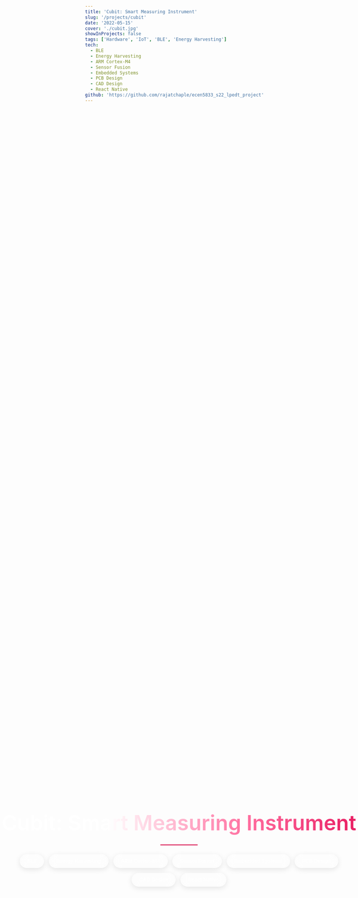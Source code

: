 ```yaml
---
title: 'Cubit: Smart Measuring Instrument'
slug: '/projects/cubit'
date: '2022-05-15'
cover: './cubit.jpg'
showInProjects: false
tags: ['Hardware', 'IoT', 'BLE', 'Energy Harvesting']
tech:
  - BLE
  - Energy Harvesting
  - ARM Cortex-M4
  - Sensor Fusion
  - Embedded Systems
  - PCB Design
  - CAD Design
  - React Native
github: 'https://github.com/rajatchaple/ecen5833_s22_lpedt_project'
---
```


<style>
/* HIDE ONLY SPECIFIC TEMPLATE ELEMENTS */
.breadcrumb,
.project-links {
  display: none !important;
}

/* Hide the default template header that appears at the top */
.layout > main > header,
.layout header:not(.project-header),
main > header:not(.project-header),
.layout > main > div:first-child:not(.project-header) {
  display: none !important;
}

/* Hide default title and meta info that template renders */
.layout > main > h1:first-child,
.layout > main > p:first-child,
.layout > main > .subtitle {
  display: none !important;
}

/* Project Header Styling - Full Viewport Hero */
.project-header {
  min-height: 100vh;
  height: 100vh;
  display: flex !important;
  flex-direction: column;
  justify-content: center;
  align-items: center;
  text-align: center;
  margin-bottom: 0;
  padding: 2rem 1rem;
  visibility: visible !important;
  opacity: 1 !important;
  box-sizing: border-box;
}

.project-overline {
  font-family: var(--font-mono);
  font-size: 0.9rem;
  color: #D60545;
  font-weight: 400;
  margin-bottom: 1rem;
  letter-spacing: 0.1em;
  text-transform: uppercase;
  display: block !important;
  visibility: visible !important;
}

.project-main-title {
  font-size: 3.5rem;
  font-weight: 600;
  background: linear-gradient(90deg, #ffffff 0%, #ffffff 30%, #ff6b9d 70%, #e91e63 100%);
  -webkit-background-clip: text;
  -webkit-text-fill-color: transparent;
  background-clip: text;
  margin: 0 0 1.5rem 0;
  line-height: 1.2;
  display: block !important;
  visibility: visible !important;
}

.project-title-underline {
  width: 100px;
  height: 2px;
  background: #D60545;
  margin: 0 auto 1.5rem auto;
  display: block !important;
  visibility: visible !important;
}

.project-tech-tags {
  display: flex !important;
  justify-content: center;
  flex-wrap: wrap;
  gap: 0.8rem;
  margin: 0 0 2rem 0;
  visibility: visible !important;
}

.project-image {
  margin: 2rem auto 3rem auto;
  max-width: 800px;
  display: block !important;
  visibility: visible !important;
  text-align: center;
  position: relative;
  border-radius: 24px;
  overflow: hidden;
  background: none !important;
  box-shadow: none !important;
  border: none !important;
  padding: 0 !important;
}

.project-image img {
  width: 100%;
  height: auto;
  border-radius: 24px;
  display: block;
  margin: 0 auto;
  background: none !important;
  box-shadow: none !important;
  border: none !important;
  padding: 0 !important;
}

/* Remove the extra pseudo-element and z-index complications */

.tech-tag {
  background: rgba(255, 255, 255, 0.1);
  border: 1px solid rgba(255, 255, 255, 0.3);
  color: #ffffff;
  padding: 0.6rem 1.2rem;
  border-radius: 25px;
  font-size: 0.85rem;
  font-family: var(--font-mono);
  font-weight: 500;
  transition: all 0.3s cubic-bezier(0.645, 0.045, 0.355, 1);
  backdrop-filter: blur(10px);
  box-shadow: 0 4px 15px rgba(0, 0, 0, 0.1);
  display: inline-block !important;
  visibility: visible !important;
}

.tech-tag:hover {
  background: rgba(214, 5, 69, 0.2);
  border-color: #D60545;
  color: #ffffff;
  transform: translateY(-2px);
  box-shadow: 0 6px 20px rgba(214, 5, 69, 0.3);
}

/* Override any parent container constraints */
.project-layout {
  display: flex;
  gap: 2rem;
  margin-top: 2rem;
  align-items: flex-start;
  max-width: none !important;
  width: 100vw !important;
  margin-left: calc(-50vw + 50%) !important;
  margin-right: 0;
  padding: 0 2rem 0 5rem;
  box-sizing: border-box;
  padding-top: 4rem;
}

<style>
/* NUCLEAR APPROACH - Hide entire project links section */
.project-links,
header .project-links,
.layout > main > header .project-links {
  display: none !important;
  visibility: hidden !important;
  opacity: 0 !important;
  width: 0 !important;
  height: 0 !important;
  overflow: hidden !important;
  position: absolute !important;
  left: -9999px !important;
}

/* COMPLETELY HIDE EXTERNAL LINK - Multiple approaches */
/* Hide by frontmatter - remove external from rendering */
.project-links a[href*="hackster"],
.project-links a[href*="hackster.io"],
.project-links a[aria-label*="External"],
.project-links a[aria-label="External Link"],
.project-links a:last-child,
.project-links a:nth-child(2) {
  display: none !important;
  visibility: hidden !important;
  opacity: 0 !important;
  width: 0 !important;
  height: 0 !important;
}

/* Hide all external link icons */
a[href*="http"]:after, 
a[target="_blank"]:after,
.project-links a:after,
a[rel*="noopener"]:after,
a[rel*="noreferrer"]:after {
  content: none !important;
  display: none !important;
}

/* Hide SVG icons in project links */
.project-links svg,
.project-links a svg {
  display: none !important;
}

/* Override any fixed header positioning that might interfere */
.layout > main > header {
  display: none !important;
}

/* Override parent containers that might constrain the hero */
.detailed-project__StyledprojectContainer-sc-1KVHi,
.layout,
.layout > main,
main {
  margin: 0 !important;
  padding: 0 !important;
  max-width: none !important;
  width: 100% !important;
}

/* Hero section - full viewport, but not fixed so content can scroll */
.project-header {
  width: 100vw !important;
  height: 100vh !important;
  position: relative !important;
  z-index: 1 !important;
  display: flex !important;
  flex-direction: column !important;
  justify-content: center !important;
  align-items: center !important;
  text-align: center !important;
  margin: 0 !important;
  padding: 0 !important;
  box-sizing: border-box !important;
  visibility: visible !important;
  opacity: 1 !important;
  background: var(--navy) !important;
  left: 50% !important;
  transform: translateX(-50%) !important;
}
    /* Scroll indicator styling */
    .scroll-indicator {
      position: absolute;
      bottom: 32px;
      left: 50%;
      transform: translateX(-50%);
      color: #fff;
      font-size: 1.2rem;
      opacity: 0.7;
      text-align: center;
      animation: bounce 1.5s infinite;
      pointer-events: none;
    }

    @keyframes bounce {
      0%, 100% { transform: translateX(-50%) translateY(0); }
      50% { transform: translateX(-50%) translateY(12px); }
    }

/* Ensure content sections appear after the hero */
.project-layout {
  position: relative !important;
  z-index: 2 !important;
  background: var(--navy) !important;
}

/* Add top padding to main content to account for fixed header */
.layout > main {
  padding-top: 0 !important;
}

/* Fix blank space issues - reduce margins and padding */
.featured-image {
  margin-bottom: 2rem !important;
  margin-top: 0 !important;
}

/* Reduce spacing between header and content */
.project-content,
.layout > main > div {
  margin-top: 0 !important;
  padding-top: 0 !important;
}

/* Improve project content layout */
.project-content {
  max-width: 90% !important;
  margin-top: 0 !important;
}

/* Better sidebar and content layout - starts after hero */
.project-layout {
  display: flex;
  gap: 2rem;
  margin-top: 0;
  align-items: flex-start;
  max-width: none !important;
  width: 100%;
  margin-left: 0;
  margin-right: 0;
  padding: 2rem 2rem 0 2rem;
  box-sizing: border-box;
  min-height: 100vh;
}

.project-nav {
  width: 280px;
  min-width: 280px;
  flex-shrink: 0;
  position: sticky;
  position: -webkit-sticky;
  top: 2rem;
  height: fit-content;
  max-height: calc(100vh - 4rem);
  overflow-y: auto;
  background: rgba(16, 24, 40, 0.98);
  border-radius: 4px;
  padding: 1.8rem 1.5rem;
  border: 1px solid rgba(100, 255, 218, 0.15);
  box-shadow: 0 4px 24px rgba(0, 0, 0, 0.4);
  z-index: 10;
  margin-left: 2rem;
  backdrop-filter: blur(8px);
}

.nav-title {
  font-family: var(--font-mono);
  color: #D60545 !important;
  font-weight: 600;
  margin-bottom: 1.5rem;
  font-size: 0.8rem;
  text-transform: uppercase;
  letter-spacing: 1px;
  text-align: left;
  padding-bottom: 0.8rem;
  border-bottom: 1px solid rgba(214, 5, 69, 0.2);
}

.project-nav .nav-title {
  color: #D60545 !important;
}

nav .nav-title {
  color: #D60545 !important;
}

.nav-list {
  list-style: none;
  padding: 0;
  margin: 0;
}

.nav-list li {
  margin-bottom: 0.2rem;
  position: relative;
}

.nav-arrow {
  color: #D60545 !important;
  font-size: 0.6rem !important;
  margin-right: 0.5rem !important;
  transition: all 0.3s ease !important;
  display: inline-block !important;
  visibility: visible !important;
  opacity: 1 !important;
  font-weight: bold !important;
  line-height: 1 !important;
  background: rgba(214, 5, 69, 0.1) !important;
  padding: 2px !important;
  border: 1px solid #D60545 !important;
}

.nav-link {
  color: var(--light-slate) !important;
  text-decoration: none !important;
  font-size: 0.85rem;
  padding: 0.7rem 0.9rem;
  border-radius: 3px;
  display: block;
  transition: color 0.25s cubic-bezier(0.645, 0.045, 0.355, 1);
  border-left: none !important;
  font-weight: 500;
  line-height: 1.3;
  position: relative;
  margin-bottom: 0.1rem;
  background: transparent !important;
  border: none !important;
  outline: none !important;
  border-bottom: none !important;
  box-shadow: none !important;
}

.nav-link::after {
  display: none !important;
  content: none !important;
}

.nav-link::before {
  content: "▶";
  color: #D60545;
  font-size: 0.6rem;
  margin-right: 0.5rem;
  opacity: 1;
  transition: color 0.25s cubic-bezier(0.645, 0.045, 0.355, 1);
  transform: none;
  display: inline-block;
}

.nav-link:hover::before {
  color: #D60545 !important;
}

.nav-link:hover {
  color: #D60545 !important;
  background: transparent !important;
  border-left: none !important;
  transform: none !important;
  text-decoration: none !important;
  border: none !important;
  outline: none !important;
  border-bottom: none !important;
  box-shadow: none !important;
}

.nav-link:hover::after {
  display: none !important;
  content: none !important;
}

.project-nav .nav-link:hover {
  color: #D60545 !important;
  background: transparent !important;
  text-decoration: none !important;
  border-bottom: none !important;
}

nav .nav-link:hover {
  color: #D60545 !important;
  background: transparent !important;
  text-decoration: none !important;
  border-bottom: none !important;
}

.nav-link.active {
  color: #D60545;
  background: transparent;
  border-left: none;
  font-weight: 600;
}

.nav-link.active::before {
  color: #D60545;
}

.nav-link.active .nav-arrow {
  color: #D60545 !important;
  transform: translateX(3px);
}

.nav-footer {
  margin-top: 1.8rem;
  padding-top: 1.2rem;
  text-align: left;
  border-top: 1px solid rgba(100, 255, 218, 0.15);
}

.nav-footer small {
  color: var(--light-slate);
  font-style: italic;
  font-size: 0.7rem;
  opacity: 0.7;
}

.project-content {
  flex: 1;
  min-width: 0;
  max-width: none !important;
  width: auto;
  overflow-x: auto;
  padding-left: 2rem;
}

.content-section {
  margin-bottom: 3rem;
  scroll-margin-top: 30vh;
  width: 100%;
  max-width: none !important;
}

.content-section h2 {
  position: relative;
  margin-bottom: 2rem;
}

.content-section h2::after {
  content: "";
  position: absolute;
  bottom: -10px;
  left: 0;
  right: 0;
  height: 1px;
  background: linear-gradient(to right, #D60545 0%, #D60545 20%, transparent 70%);
  width: 100%;
}

.content-section h2 {
  color: var(--lightest-slate);
  margin-bottom: 2rem;
  padding-bottom: 0.8rem;
  font-size: 2rem;
  position: relative;
}

details {
  margin: 1.5rem 0;
  border: 1px solid rgba(100, 255, 218, 0.2);
  border-radius: 8px;
  overflow: hidden;
  box-shadow: 0 2px 8px rgba(0, 0, 0, 0.1);
  width: 100%;
  max-width: none !important;
}

summary {
  padding: 1.2rem;
  background: rgba(100, 255, 218, 0.08);
  cursor: pointer;
  font-weight: 600;
  transition: all 0.3s ease;
  font-size: 1.05rem;
}

summary:hover {
  background: rgba(100, 255, 218, 0.15);
  color: var(--green);
}

details[open] summary {
  background: rgba(100, 255, 218, 0.15);
  color: var(--green);
}

details > *:not(summary) {
  padding: 1.5rem;
  margin: 0;
}

details ul, details ol {
  margin: 0.8rem 0;
  padding-left: 2rem;
}

details li {
  margin-bottom: 0.8rem;
  line-height: 1.6;
}

/* Smooth scroll behavior */
html {
  scroll-behavior: smooth;
}

/* Global mobile overflow prevention */
@media (max-width: 768px) {
  html {
    overflow-x: hidden !important;
    max-width: 100vw !important;
  }
  
  body {
    overflow-x: hidden !important;
    max-width: 100vw !important;
  }
  
  * {
    max-width: 100% !important;
    box-sizing: border-box !important;
  }
}

/* MOBILE RESPONSIVENESS - Template overrides handled, clean up debug borders */
@media (max-width: 768px) {
  /* Force body and html to not overflow */
  html, body {
    overflow-x: hidden !important;
    width: 100% !important;
    max-width: 100% !important;
  }

  /* Additional safety overrides */
  .layout,
  .layout > main,
  main {
    width: 100% !important;
    max-width: 100% !important;
    overflow-x: hidden !important;
    margin: 0 !important;
    box-sizing: border-box !important;
  }
}

@media (max-width: 1200px) {
  .project-layout {
    flex-direction: column;
    gap: 2rem;
    padding: 0 1rem;
    width: 100% !important;
    margin-left: 0 !important;
  }
  
  .project-nav {
    width: 100%;
    min-width: auto;
    position: relative;
    top: 0;
    max-height: none;
    margin-bottom: 2rem;
    margin-left: 0;
  }
  
  .project-content {
    width: 100% !important;
    padding-left: 0 !important;
  }
  
  .nav-list {
    display: grid;
    grid-template-columns: repeat(auto-fit, minmax(200px, 1fr));
    gap: 0.5rem;
  }
  
  .nav-list li {
    margin-bottom: 0;
  }
}

@media (max-width: 768px) {
  /* Force overall layout to stay within viewport */
  html, body {
    overflow-x: hidden !important;
    max-width: 100vw !important;
  }
  
  .project-header {
    padding: 1rem !important;
  }
  
  .project-main-title {
    font-size: 2.5rem !important;
  }
  
  .project-tech-tags {
    gap: 0.5rem;
  }
  
  .tech-tag {
    font-size: 0.75rem;
    padding: 0.5rem 1rem;
  }
  
  .nav-list {
    grid-template-columns: 1fr;
  }
  
  .project-nav {
    padding: 1rem !important;
    width: 100% !important;
    min-width: auto !important;
    max-width: 100% !important;
    margin: 0 !important;
    position: relative !important;
    top: auto !important;
    box-sizing: border-box !important;
    margin-left: 0 !important;
    left: 0 !important;
    right: 0 !important;
    overflow: hidden !important;
  }
  
  .nav-title {
    font-size: 0.9rem;
  }
  
  .project-layout {
    flex-direction: column !important;
    gap: 1.5rem;
    padding: 1rem !important;
    width: 100% !important;
    max-width: 100% !important;
    margin-left: 0 !important;
    margin-right: 0 !important;
    box-sizing: border-box !important;
    overflow-x: hidden !important;
    position: relative !important;
    left: 0 !important;
    right: 0 !important;
  }
  
  .project-content {
    width: 100% !important;
    max-width: 100% !important;
    padding-left: 0 !important;
    padding-right: 0 !important;
    margin: 0 !important;
    box-sizing: border-box !important;
    overflow-x: hidden !important;
  }
  
  .content-section {
    width: 100% !important;
    max-width: 100% !important;
    overflow-x: hidden !important;
    box-sizing: border-box !important;
    padding: 0 !important;
    margin-left: 0 !important;
    margin-right: 0 !important;
  }
  
  /* Force all child elements to respect container bounds */
  .project-layout *,
  .project-nav *,
  .project-content * {
    max-width: 100% !important;
    box-sizing: border-box !important;
  }
}

/* ULTIMATE NUCLEAR OPTION - COMPLETELY ELIMINATE ALL EXTERNAL LINK ICONS */
/* Target every possible external link icon combination */
a[href*="://"]::after,
a[href*="://"]::before,
a[target="_blank"]::after,
a[target="_blank"]::before,
a[rel*="noopener"]::after,
a[rel*="noopener"]::before,
a[rel*="noreferrer"]::after,
a[rel*="noreferrer"]::before,
.external::after,
.external::before,
.external-link::after,
.external-link::before,
.feather-external-link,
.feather.feather-external-link,
svg.feather-external-link,
.icon-external,
.external-icon {
  display: none !important;
  visibility: hidden !important;
  opacity: 0 !important;
  content: "" !important;
  width: 0 !important;
  height: 0 !important;
  position: absolute !important;
  left: -9999px !important;
  z-index: -9999 !important;
}

/* Hide any SVG with external link content */
svg[class*="external"],
svg[aria-label*="external"],
svg[title*="external"],
svg title:contains("External"),
svg use[href*="external"] {
  display: none !important;
  visibility: hidden !important;
  opacity: 0 !important;
}

/* Clear browser cache induced icons */
a[href*="hackster"]::after,
a[href*="hackster.io"]::after,
a[href*="http"]::after {
  content: "" !important;
  display: none !important;
  visibility: hidden !important;
  opacity: 0 !important;
}

/* Force override any computed styles */
* {
  --external-icon: none !important;
}
</style>

<!-- Project Header -->
<div class="project-header">
  <h1 class="project-main-title">Cubit: Smart Measuring Instrument</h1>
  <div class="project-title-underline"></div>
  <div class="project-tech-tags">
    <span class="tech-tag">BLE</span>
    <span class="tech-tag">Energy Harvesting</span>
    <span class="tech-tag">ARM Cortex-M4</span>
    <span class="tech-tag">Sensor Fusion</span>
    <span class="tech-tag">Embedded Systems</span>
    <span class="tech-tag">PCB Design</span>
    <span class="tech-tag">CAD Design</span>
    <span class="tech-tag">React Native</span>
  </div>
  <div class="scroll-indicator">
    <span>&#8595;</span><br />
    <small>Scroll to explore</small>
  </div>
  
  <!-- Project Image - Temporarily Hidden
  <div class="project-image">
    <img src="../../featured/Cubit/cubit.jpg" alt="Cubit Smart Measuring Instrument" />
  </div>
  -->
</div>

<div class="project-layout">
  <nav class="project-nav">
    <div class="nav-title" style="color: #D60545 !important;">📋 PROJECT SECTIONS</div>
    <ul class="nav-list">
      <li><a href="#overview" class="nav-link" data-section="overview">🎯 Overview</a></li>
      <li><a href="#features" class="nav-link" data-section="features">⭐ Key Features</a></li>
      <li><a href="#architecture" class="nav-link" data-section="architecture">🏗️ System Architecture</a></li>
      <li><a href="#hardware" class="nav-link" data-section="hardware">🔧 Hardware Design</a></li>
      <li><a href="#firmware" class="nav-link" data-section="firmware">💻 Firmware</a></li>
      <li><a href="#challenges" class="nav-link" data-section="challenges">⚡ Engineering Challenges</a></li>
      <li><a href="#learnings" class="nav-link" data-section="learnings">📚 Learnings</a></li>
    </ul>
    <div class="nav-footer">
      <small>Click any section to jump there instantly</small>
    </div>
  </nav>

  <main class="project-content">

<div id="overview" class="content-section">

## <span id="overview">🎯 Overview</span>

> **Reimagining the measuring tape with low power and Bluetooth.**

This project builds a small instrument that measures **length, angle, and distance**, shows the value on a **Sharp Memory LCD**, and can send it over **BLE** when needed. The idea is simple: keep the familiar actions (roll a wheel, pull a string, point an ultrasonic sensor) but make the readings repeatable and easy to save.

Conventional tapes work, but the numbers usually end up on paper and vanish. This project tries to keep the workflow lightweight while adding just enough electronics to store, share, and reuse measurements—without burning through a battery.

<details>
<summary><strong>🔍 The Problem We’re Solving</strong></summary>

Most quick measurements are still manual and disposable. Data isn’t logged, there’s no history, and it’s hard to combine readings later. That’s fine for one-off tasks, but not great when accuracy and traceability matter.

This project turns those “one-time” numbers into usable data: capture on device, view on the LCD, and push over BLE when a record is needed. The goal is to keep the tool small and quiet on power so it actually gets used in the field.
</details>

<details>
<summary><strong>💡 Our Solution</strong></summary>

The device combines a **magnetic rotary encoder** (wheel and string modes), a **BNO055 IMU** (angles/orientation), and an **ultrasonic module** (longer ranges). An **EFR32BG13** handles the drivers, low-power states, and BLE. The **BQ25570** PMIC manages a **480 mAh Li-Po**, **solar input**, and a regulated rail around **3.2 V**. The UI is a **1.3″ Sharp Memory LCD** with four buttons for a simple menu.

Most of the time the system sits in **EM2**. Sensors power up only for the selected mode, report quickly, and drop back to sleep. That keeps average current low while still giving immediate feedback on the screen.
</details>

</div>

<div id="features" class="content-section">

## Key Features

<details>
<summary><strong>📏 Triple Measurement System</strong></summary>

- **Wheel assembly** for flat/curved surfaces (size accuracy **±0.2 cm** as scoped).  
- **String–pulley** option for flexible materials and longer spans.  
- **IMU (BNO055)** for angle/orientation (target **±1°** in this setup).  
- **Ultrasonic sensor** verified **6–254 in** on bench.
</details>

<details>
<summary><strong>🔋 Self-Sustaining Power</strong></summary>

- **Solar harvesting** through **BQ25570** (MPPT + cold start).  
- **USB** input available for faster charging and bring-up.  
- **480 mAh Li-Po**, regulated system rail ~**3.2 V**.
</details>

<details>
<summary><strong>📱 Wireless Integration</strong></summary>

- **BLE** characteristics for linear, angular, and distance values.  
- Open-area link around **100 m** using the on-board antenna in tests.
</details>

<details>
<summary><strong>🖥️ User Experience</strong></summary>

- **1.3″ Sharp Memory LCD** (very low current) with clear menu pages.  
- **Four navigation buttons**; live readout while moving the wheel/string.
</details>

</div>

<div id="architecture" class="content-section">

## System Architecture

<details>
<summary><strong>🔧 Hardware Layer</strong></summary>

- **MCU/Radio:** EFR32BG13 (ARM Cortex-M4 + BLE).  
- **PMIC:** BQ25570 energy harvester/charger with buck output to system rail.  
- **Linear:** AS5147P magnetic encoder (SPI; ABI used during early tests).  
- **Angular:** BNO055 IMU (I²C; on-chip fusion).  
- **Range:** UART ultrasonic module.  
- **Display:** 1.3″ Sharp Memory LCD.  
- **Energy:** Monocrystalline panel (measured ~**1.15 V** at the test board) + **480 mAh** Li-Po.
</details>

<details>
<summary><strong>💻 Firmware Layer</strong></summary>

- Event-driven state machine (Idle → Measure → Report → Sleep).  
- Drivers for **SPI** (encoder/LCD), **I²C** (IMU), **UART** (ultrasonic).  
- BLE GATT with separate characteristics per measurement type.  
- Power policy prefers **EM2**; sensors behind load switches.
</details>

</div>

<div id="hardware" class="content-section">

## Hardware Design

<details>
<summary><strong>⚡ Power Management System</strong></summary>

This project uses **BQ25570** to harvest from solar and charge a **480 mAh** Li-Po, then regulates a stable system rail near **3.2 V** for the MCU, sensors, and LCD. A **220 µF** MLCC (Murata GRM32ER60J227ME05L) sits at the bulk node; under **DC bias** at ~3.2 V its effective value is about **100 µF**, which was enough to keep the rail steady during radio bursts and LCD updates.

**Notes from bring-up:**
- **Cold start** off harvester was required for first power-up if the battery was empty.  
- The regulated rail simplified brown-out behavior across sensors with different input limits.  
- Measured panel output around **1.15 V** on the prototype board matched the harvester path.
</details>

<details>
<summary><strong>🎯 Sensor Integration</strong></summary>

- **AS5147P** provided pulses for linear distance. A divide-by-8 counter was tried to lower the pulse rate but it **broke direction** (phase lost). Final choice was to **configure the encoder to 256 PPR** and handle counts in firmware.  
- **BNO055** ran on I²C for angles. Early **NACK** events were fixed with short retries and checking mode bits after power-cycle.  
- **Ultrasonic** data landed over UART. Changing RX off the VCOM pin avoided port contention during logging.  
- **Placement:** the encoder’s magnet was kept away from the IMU’s magnetometer, and the RF section stayed clear of the magnetic assembly.  
- **ESD:** **SP1003** on USB/battery and **SP1001-04** on the button cluster kept leakage low in sleep.  
- **Test points** on I²C, SPI, and ABI lines made logic-analyzer work straightforward.
</details>

</div>

<div id="firmware" class="content-section">

## 💾 Firmware Implementation

<details>
<summary><strong>⚡ Power Management</strong></summary>

The firmware leans on **EM2** whenever possible. Sensors and the LCD sit behind load switches and only power up for an active mode. Core clock pulls down toward the LF domain when the UI is idle, then returns to HF for sampling or BLE activity.
</details>

<details>
<summary><strong>📊 Sensor Management</strong></summary>

- **Encoder:** configurable PPR; simple debounce and timestamping to avoid missed steps.  
- **IMU:** Euler angle readout with recovery from occasional NACKs after mode changes.  
- **Ultrasonic:** framed parse with sanity checks so serial debug doesn’t corrupt packets.  
- **LCD:** small page buffers for menu vs. live readout; quick partial refreshes.
</details>

<details>
<summary><strong>📡 Communication Stack</strong></summary>

A compact GATT exposes length, angle, and range. Advertising starts on boot; on connection the device sends indications on change or at a slow heartbeat to keep radio duty cycle down.
</details>

</div>

<div id="challenges" class="content-section">

## Engineering Challenges

<details>
<summary><strong>Clock Parts & Low Power</strong></summary>

An early board used an LF **oscillator** footprint instead of a **32.768 kHz crystal**, which blocked proper low-power modes. Swapping to the crystal fixed EM2 behavior and the sleep current.
</details>

<details>
<summary><strong>Direction vs. Divider</strong></summary>

A hardware frequency divider reduced ABI pulse rate but **lost the A/B phase**, so direction couldn’t be trusted. Moving to **256 PPR** via encoder config kept counts manageable and preserved direction in firmware.
</details>

<details>
<summary><strong>Magnet & RF Spacing</strong></summary>

The encoder magnet disturbed the IMU’s magnetometer when placed too close. Spacing the parts and orienting the magnet path away from the IMU resolved it without shields.
</details>

<details>
<summary><strong>Rail Dips on Activity</strong></summary>

Radio activity plus LCD updates caused small dips on VSTOR. Accounting for **MLCC DC-bias** and sizing bulk to about **100 µF effective** stabilized the rail.
</details>

</div>

<div id="learnings" class="content-section">

## Learnings

This project showed how easy it is for peripherals to sip power through I/O even when “off”—load switches should be part of the plan from the first schematic. Footprint choices matter more than they seem (a crystal vs. oscillator mistake cost real time and current), and **test points** on I²C/SPI/ABI paid back every minute spent placing them.

On the layout side, **DC-bias** derates big MLCCs a lot; picking by effective capacitance at the actual rail voltage is safer than reading the label. Keeping magnets away from RF and sensors solved interference more cleanly than filters. Finally, a small, event-driven state machine (Idle → Measure → Report → Sleep) was enough to keep the UI responsive while staying in **EM2** most of the time.

</div>

  </main>
</div>

<script>
document.addEventListener('DOMContentLoaded', function() {
  const navLinks = document.querySelectorAll('.nav-link');
  const sections = document.querySelectorAll('.content-section');
  
  // FORCEFULLY REMOVE EXTERNAL LINK ELEMENTS
  function removeExternalLinks() {
    // Remove all external link buttons
    const externalLinks = document.querySelectorAll('.project-links a[href*="hackster"]');
    externalLinks.forEach(link => link.remove());
    
    // Remove external link icons
    const externalIcons = document.querySelectorAll('.project-links svg');
    externalIcons.forEach(icon => icon.remove());
    
    // Remove any remaining external link elements
    const allExternalLinks = document.querySelectorAll('a[href*="hackster.io"], a[aria-label="External Link"]');
    allExternalLinks.forEach(link => link.remove());
    
    // Hide entire project-links div if it only contains external links
    const projectLinksDiv = document.querySelector('.project-links');
    if (projectLinksDiv && projectLinksDiv.children.length <= 1) {
      projectLinksDiv.style.display = 'none';
    }
  }
  
  // Run immediately and also after a delay to catch dynamically loaded content
  removeExternalLinks();
  setTimeout(removeExternalLinks, 100);
  setTimeout(removeExternalLinks, 500);
  setTimeout(removeExternalLinks, 1000);
  
  // Add click handlers for smooth scrolling
  navLinks.forEach(link => {
    link.addEventListener('click', function(e) {
      e.preventDefault();
      const targetId = this.getAttribute('href').substring(1);
      const targetSection = document.getElementById(targetId);
      
      if (targetSection) {
        // Account for fixed header height
        const headerHeight = 140;
        const targetPosition = targetSection.offsetTop - headerHeight;
        
        window.scrollTo({
          top: targetPosition,
          behavior: 'smooth'
        });
      }
    });
  });
  
  // Add scroll spy functionality
  const observerOptions = {
    root: null,
    rootMargin: '-140px 0px -60% 0px',
    threshold: 0.1
  };
  
  const observer = new IntersectionObserver((entries) => {
    entries.forEach(entry => {
      if (entry.isIntersecting) {
        const sectionId = entry.target.id;
        
        // Update active navigation link
        navLinks.forEach(link => {
          link.classList.remove('active');
          if (link.getAttribute('href').substring(1) === sectionId) {
            link.classList.add('active');
          }
        });
      }
    });
  }, observerOptions);
  
  // Observe all sections
  sections.forEach(section => {
    observer.observe(section);
  });
  
  // Add scroll behavior for better UX
  let ticking = false;
  
  function updateScrollBehavior() {
    const header = document.querySelector('.layout > main > header');
    const scrollY = window.pageYOffset;
    
    if (header) {
      if (scrollY > 100) {
        header.style.boxShadow = '0 4px 30px rgba(0, 0, 0, 0.4)';
        header.style.backdropFilter = 'blur(25px)';
      } else {
        header.style.boxShadow = '0 2px 20px rgba(0, 0, 0, 0.3)';
        header.style.backdropFilter = 'blur(20px)';
      }
    }
    
    ticking = false;
  }
  
  window.addEventListener('scroll', function() {
    if (!ticking) {
      requestAnimationFrame(updateScrollBehavior);
      ticking = true;
    }
  });
});
</script>
